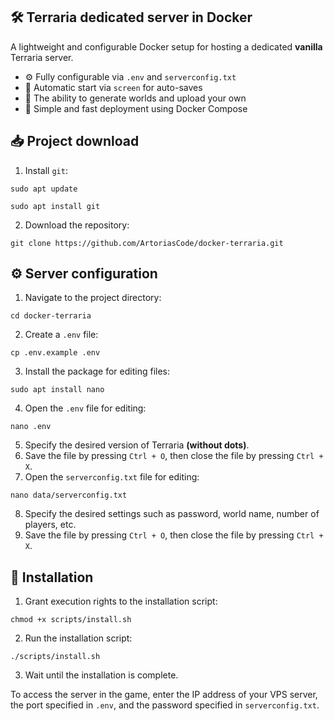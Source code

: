 ## 🛠 Terraria dedicated server in Docker
A lightweight and configurable Docker setup for hosting a dedicated **vanilla** Terraria server.
- ⚙️ Fully configurable via `.env` and `serverconfig.txt`
- 💾 Automatic start via `screen` for auto-saves
- 🔁 The ability to generate worlds and upload your own
- 🚀 Simple and fast deployment using Docker Compose

## 📥 Project download
1) Install `git`:
```
sudo apt update
```
```
sudo apt install git
```
2) Download the repository:
```
git clone https://github.com/ArtoriasCode/docker-terraria.git
```

## ⚙️ Server configuration
1) Navigate to the project directory:
```
cd docker-terraria
```
2) Create a `.env` file:
```
cp .env.example .env
```
3) Install the package for editing files:
```
sudo apt install nano
```
4) Open the `.env` file for editing:
```
nano .env
```
5) Specify the desired version of Terraria **(without dots)**.
6) Save the file by pressing `Ctrl + O`, then close the file by pressing `Ctrl + X`.
7) Open the `serverconfig.txt` file for editing:
```
nano data/serverconfig.txt
```
8) Specify the desired settings such as password, world name, number of players, etc.
9) Save the file by pressing `Ctrl + O`, then close the file by pressing `Ctrl + X`.

## 🔨 Installation
1) Grant execution rights to the installation script:
```
chmod +x scripts/install.sh
```
2) Run the installation script:
```
./scripts/install.sh
```
3) Wait until the installation is complete.

To access the server in the game, enter the IP address of your VPS server, the port specified in `.env`, and the password specified in `serverconfig.txt`.
